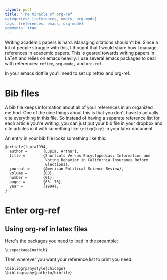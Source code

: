 ```yaml
---
layout: post
title: "The Miracle of org-ref
categories: [references, emacs, org-mode]
tags: [references, emacs, org-mode]
comments: true
---
```


Writing academic papers is hard. Managing citations shouldn't be.
Since a lot of people struggle with this, I thought that I would share
how I manage references in academic papers. This is geared towards
writing papers in LaTeX and relies on emacs heavily. I use several
emacs packages to deal with references: `reftex`, `org-mode,` and
`org-ref`. 

In your emacs dotfile you'll need to set up reftex and org-ref. 

# Bib files
A bib file keeps information about all of your references in an
organized method. One of the nice things about this is that you don't
have to actually cite everything in this file. So instead of having a
separate reference list for each article you're writing, you can just
put your bib file in your dropbox and cite articles in it with
something like `\citep{key}` in your latex document. 

An entry in your bib file looks something like this: 

```
@article{lupia1994,
  author =       {Lupia, Arthur},
  title =        {Shortcuts Versus Encyclopedias: Information and
                  Voting Behavior in California Insurance Reform
                  Elections},
  journal =      {American Political Science Review},
  volume =       {88},
  number =       {01},
  pages =        {63--76},
  year =         {1994},
}
```



# Enter org-ref

## Using org-ref in latex files

Here's the packages you need to load in the preamble:

```
\usepackage{natbib}
```

Then wherever you want your reference list to print you need:

```
\bibliogrpahystyle{chicago}
\bibliography{path/to/bibfile}
```
